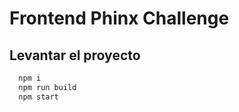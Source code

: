 # Frontend Phinx Challenge

## Levantar el proyecto

```bash
  npm i
  npm run build
  npm start
```

